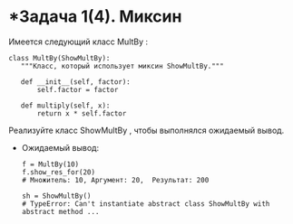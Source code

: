 # *Задача 1(4). Миксин

Имеется следующий класс 
MultBy
:

    class MultBy(ShowMultBy):
       """Класс, который использует миксин ShowMultBy."""
   
       def __init__(self, factor):
           self.factor = factor
   
       def multiply(self, x):
           return x * self.factor

Реализуйте класс 
ShowMultBy
, чтобы выполнялся ожидаемый вывод.

* Ожидаемый вывод:

      f = MultBy(10)
      f.show_res_for(20)
      # Множитель: 10, Аргумент: 20,  Результат: 200
   
      sh = ShowMultBy()
      # TypeError: Can't instantiate abstract class ShowMultBy with abstract method ...
